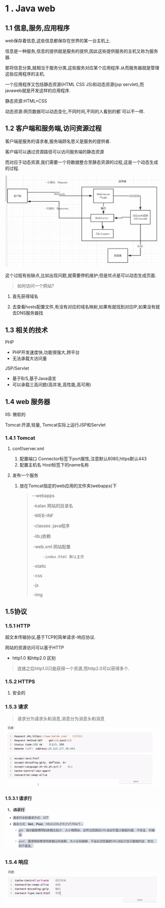 # 1 . Java web

## 1.1 信息,服务,应用程序

web保存着信息,这些信息都保存在世界的某一台主机上.

信息是一种服务,信息的提供就是服务的提供,因此这些提供服务的主机又称为服务器.

那将信息分类,就相当于服务分类,这些服务对应某个应用程序.从而服务器就是管理这些应用程序的主机.



一个应用程序又包括静态资源(HTML CSS JS)和动态资源(jsp servlet),而javaweb就是开发这样的应用程序.

静态资源:HTML+CSS

动态资源:网页数据可以动态变化,不同时间,不同的人看到的都`可以不一样.



## 1.2 客户端和服务端,访问资源过程

客户端是服务的请求者,服务端顾名思义是服务的提供者.

客户端可以通过资源路径可以访问服务端的静态资源

而对应于动态资源,我们需要一个将数据整合至静态资源的过程,这是一个动态生成的过程.

![image-20210124213111553](https://github.com/kalao/Images/blob/master/Javaweb.md/20210124213111553.png)

这个过程有些缺点,比如出现问题,就需要停机维护;但是优点是可以动态生成页面.

> 如何访问一个网站?

1. 首先获得域名

2. 去查看hosts配置文件,有没有对应的域名映射,如果有就找到对应IP,如果没有就去DNS服务器找

   

## 1.3 相关的技术

PHP

- PHP开发速度快,功能很强大,跨平台
- 无法承载大访问量

JSP/Servlet

- 基于B/S,基于Java语言
- 可以承载三高问题(高并发,高性能,高可用)

## 1.4 web 服务器

IIS: 微软的 

Tomcat:开源,轻量, Tomcat实际上运行JSP和Servlet

### 1.4.1 Tomcat

1. conf/server.xml

   1. 配置端口 Connector标签下port属性,注意默认8080,https默认443
   2. 配置主机名 Host标签下的name名称

2. 发布一个服务

   1. 放在Tomcat指定的web应用的文件夹(webapps)下

      > --webapps
      >
      > ​	-kalao 网站的目录名
      >
      > ​           -WEB-INF
      >
      > ​                 -classes :java程序
      >
      > ​				-lib:j依赖
      >
      > ​                -web.xml 网站配置
      >
      >  		 -index.html 默认主页      
      >
      > ​          -static 
      >
      > ​				-css
      >
      > ​				-js
      >
      > ​				-img             



## 1.5协议

### 1.5.1 HTTP

超文本传输协议,基于TCP的简单请求-响应协议.

网站的资源访问可以基于HTTP

- http1.0 和http2.0 区别

> 连接之后http1.0只能获得一个资源,而http2.0可以获得多个.

### 1.5.2 HTTPS

1. 安全的

### 1.5.3 请求

> 请求分为请求头和消息,消息分为消息头和消息

![image-20210124230921406](https://github.com/kalao/Images/blob/master/Javaweb.md/20210124230921406.png)

#### 1.5.3.1 请求行

![image-20210124231257017](https://github.com/kalao/Images/blob/master/Javaweb.md/20210124231257017.png)



### 1.5.4 响应 

![image-20210124230800748](https://github.com/kalao/Images/blob/master/Javaweb.md/20210124230800748.png)

